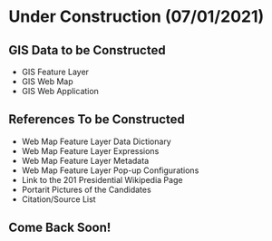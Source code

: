 <h1> Under Construction (07/01/2021) </h1>

<h2>GIS Data to be Constructed</h2>
<ul> 
  <li>GIS Feature Layer</li>
  <li>GIS Web Map</li>
  <li>GIS Web Application</li>
 </ul>
 
<h2>References To be Constructed</h2>

<ul>
  <li>Web Map Feature Layer Data Dictionary</li>
  <li>Web Map Feature Layer Expressions</li>
  <li>Web Map Feature Layer Metadata</li>
  <li>Web Map Feature Layer Pop-up Configurations</li>
  <li>Link to the 201 Presidential Wikipedia Page</li>
  <li>Portarit Pictures of the Candidates</li>
  <li>Citation/Source List</li>
</ul>
<h2>Come Back Soon!</h2>


